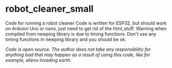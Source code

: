 # robot_cleaner_small
Code for running a robot cleaner
Code is written for ESP32, but should work on Arduion Uno or nano, just need to get rid of the html_stuff. 
Warning when compiled from newping library is due to timing functions. Don't use any timing functions in newping library and you should be ok.

*Code is open source. The author does not take any responsibility for anything bad that may happen as a result of using this code, like for example, aliens invading earth.*
